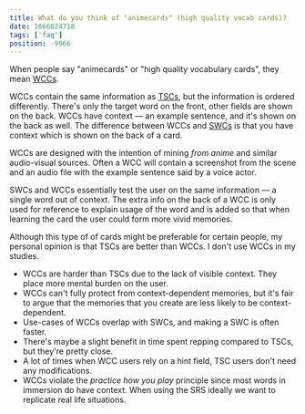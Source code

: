 ```yaml
---
title: What do you think of "animecards" (high quality vocab cards)?
date: 1666824718
tags: ['faq']
position: -9966
---
```


When people say "animecards" or "high quality vocabulary cards", they mean
[WCCs](discussing-various-card-templates.html#word-context-cards).

WCCs contain the same information as [TSCs](discussing-various-card-templates.html#targeted-sentence-cards),
but the information is ordered differently.
There's only the target word on the front,
other fields are shown on the back.
WCCs have context &mdash; an example sentence, and it's shown on the back as well.
The difference between WCCs and [SWCs](discussing-various-card-templates.html#simple-word-cards)
is that you have context which is shown on the back of a card.

WCCs are designed with the intention of mining *from anime* and similar audio-visual sources.
Often a WCC will contain a screenshot from the scene
and an audio file with the example sentence said by a voice actor.

SWCs and WCCs essentially test the user on the same information
&mdash; a single word out of context.
The extra info on the back of a WCC is only used for reference
to explain usage of the word
and is added so that when learning the card the user could form more vivid memories.

Although this type of of cards might be preferable for certain people,
my personal opinion is that TSCs are better than WCCs.
I don't use WCCs in my studies.

* WCCs are harder than TSCs due to the lack of visible context.
  They place more mental burden on the user.
* WCCs can't fully protect from context-dependent memories,
  but it's fair to argue that the memories that you create are less likely to be context-dependent.
* Use-cases of WCCs overlap with SWCs, and making a SWC is often faster.
* There's maybe a slight benefit in time spent repping compared to TSCs,
  but they're pretty close.
* A lot of times when WCC users rely on a hint field, TSC users don't need any modifications.
* WCCs violate the *practice how you play* principle
  since most words in immersion do have context.
  When using the SRS ideally we want to replicate real life situations.
